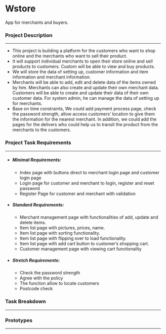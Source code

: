 # Wstore
App for merchants and buyers.

### Project Description
---
- This project is building a platform for the customers who want to shop online and the merchants who want to sell their product.
- It will support individual merchants to open their store online and sell products to customers. Custom will be able to view and buy products.
- We will store the data of setting up, customer information and item information and merchant information.
- Merchants will be able to add, edit and delete data of the items owned by him. Merchants can also create and update their own merchant data. Customers will be able to create and update their data of their own customer data. For system admin, he can manage the data of setting up for merchants. 
- Base on time constraints, We could add payment process page, check the password strength, allow access customers’ location to give them the information for the nearest merchant. In addition, we could add the pages for the delivers who could help us to transit the product from the merchants to the customers.

### Project Task Requirements
---
- ##### Minimal Requirements:
    - Index page with buttons direct to merchant login page and customer login page
    - Login page for customer and merchant to login, register and reset password
    - Register Page for customer and merchant with validation
- ##### Standard Requirements:
    - Merchant management page with functionalities of add, update and delete items.
    - Item list page with pictures, prices, name.
    - Item list page with sorting functionality.
    - Item list page with flipping over to load functionality.
    - Item list page with add cart button to customer’s shopping cart.
    - Customer management page with viewing cart functionality
- ##### Stretch Requirements:
    - Check the password strength
    - Agree with the policy
    - The function allow to locate customers
    - Postcode check

### Task Breakdown
---

### Prototypes
---
